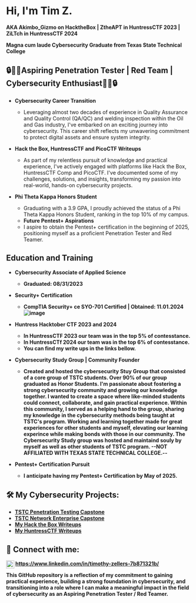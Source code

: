 <h1>Hi, I'm Tim Z. </h1>
  <b>AKA Akimbo_Gizmo on HacktheBox | ZtheAPT in HuntressCTF 2023 | ZiLTch in HuntressCTF 2024</b> 
  
  <b>Magna cum laude Cybersecurity Graduate from Texas State Technical College</b>

<h2>🔒👨‍💻Aspiring Penetration Tester | Red Team | Cybersecurity Enthusiast👨‍💻🔒</h2>

- <b>Cybersecurity Career Transition</b>
  - Leveraging almost two decades of experience in Quality Assurance and Quality Control (QA/QC) and welding inspection within the Oil and Gas industry, I've embarked on an exciting journey into cybersecurity. This career shift reflects my unwavering commitment to protect digital assets and ensure system integrity.

- <b>Hack the Box, HuntressCTF and PicoCTF Writeups</b>
  - As part of my relentless pursuit of knowledge and practical experience, I've actively engaged with platforms like Hack the Box, HuntressCTF Comp and PicoCTF. I've documented some of my challenges, solutions, and insights, transforming my passion into real-world, hands-on cybersecurity projects.

- <b>Phi Theta Kappa Honors Student</b>
  - Graduating with a 3.9 GPA, I proudly achieved the status of a Phi Theta Kappa Honors Student, ranking in the top 10% of my campus.
  - <b>Future Pentest+ Aspirations</b>
  - I aspire to obtain the Pentest+ certification in the beginning of 2025, positioning myself as a proficient Penetration Tester and Red Teamer.

<h2> Education and Training</h2>

- <b>Cybersecurity Associate of Applied Science
  - Graduated: 08/31/2023

- <b>Security+ Certification</b>
  - CompTIA Security+ ce SYO-701 Certified | Obtained: 11.01.2024 ![image](https://github.com/user-attachments/assets/4bf767e4-4c47-4f3c-91c7-9e9120a18231) 

- <b>Huntress Hacktober CTF 2023 and 2024<b>
  - In HuntressCTF 2023 our team was in the top 5% of contesstance.
  - In HuntressCTf 2024 our team was in the top 6% of contesstance.
  - You can find my write ups in the links bellow.

- <b>Cybersecurity Study Group | Community Founder</b>
  - Created and hosted the cybersecurity Stuy Group that consisted of a core group of TSTC students. Over 90% of our group graduated as Honor Students. I'm passionate about fostering a strong cybersecurity community and growing our knowledge together. I wanted to create a space where like-minded students could connect, collaborate, 
    and gain practical experience. Within this community, I served as a helping hand to the group, sharing my knowledge in the cybersecurity methods being taught at TSTC's program. Working and learning together made for great experiences for other students and myself, elevating our learning experince while making bonds with those in 
    our community. The Cybersecurity Study group was hosted and maintaind souly by myself as well as other students of TSTC program.
    --NOT AFFILIATED WITH TEXAS STATE TECHNICAL COLLEGE.-- 

- <b>Pentest+ Certification Pursuit</b>
  - I anticipate having my Pentest+ Certification by May of 2025.

<h2>🛠️ My Cybersecurity Projects:</h2>

- [TSTC Penetration Testing Capstone](https://github.com/ZtheAPT/Pentest-Capstone-TSTC)
- [TSTC Network Enterprise Capstone](https://github.com/ZtheAPT/Network-Enterprise-Capstone-TSTC)
- [My Hack the Box Writeups](https://github.com/ZtheAPT/HacktheBox-Writeups)
- [My HuntressCTF Writeups](https://github.com/ZtheAPT/HuntressCTF-Writeups)
<h2> 🤝 Connect with me:</h2>


[<img align="left" alt="YourName | LinkedIn" width="22px" src="https://cdn.jsdelivr.net/npm/simple-icons@v3/icons/linkedin.svg" />][linkedin]   https://www.linkedin.com/in/timothy-zellers-7b871321b/


[linkedin]: https://www.linkedin.com/in/timothy-zellers



<b>This GitHub repository is a reflection of my commitment to gaining practical experience, building a strong foundation in cybersecurity, and transitioning into a role where I can make a meaningful impact in the field of cybersecurity as an Aspiring Penetration Tester / Red Teamer.<b>

